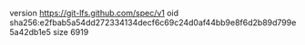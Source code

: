 version https://git-lfs.github.com/spec/v1
oid sha256:e2fbab5a54dd272334134decf6c69c24d0af44bb9e8f6d2b89d799e5a42db1e5
size 6919
